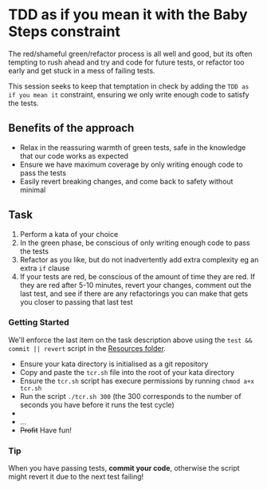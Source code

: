 # TDD as if you mean it with the Baby Steps constraint

The red/shameful green/refactor process is all well and good, but its often tempting to rush ahead and try and code for future tests, or refactor too early and get stuck in a mess of failing tests.

This session seeks to keep that temptation in check by adding the `TDD as if you mean it` constraint, ensuring we only write enough code to satisfy the tests.

## Benefits of the approach

* Relax in the reassuring warmth of green tests, safe in the knowledge that our code works as expected
* Ensure we have maximum coverage by only writing enough code to pass the tests
* Easily revert breaking changes, and come back to safety without minimal 

## Task

1. Perform a kata of your choice
1. In the green phase, be conscious of only writing enough code to pass the tests
1. Refactor as you like, but do not inadvertently add extra complexity eg an extra `if` clause
1. If your tests are red, be conscious of the amount of time they are red. If they are red after 5-10 minutes, revert your changes, comment out the last test, and see if there are any refactorings you can make that gets you closer to passing that last test

### Getting Started

We'll enforce the last item on the task description above using the `test && commit || revert` script in the [Resources folder](../Resources/tcr.sh).

* Ensure your kata directory is initialised as a git repository
* Copy and paste the `tcr.sh` file into the root of your kata directory
* Ensure the `tcr.sh` script has execure permissions by running `chmod a+x tcr.sh`
* Run the script `./tcr.sh 300` (the 300 corresponds to the number of seconds you have before it runs the test cycle)
* 
* ...
* ~~Profit~~ Have fun!

### Tip

When you have passing tests, **commit your code**, otherwise the script might revert it due to the next test failing!
